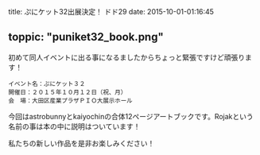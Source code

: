 
title: ぷにケット32出展決定！ ドド29
date: 2015-10-01-01:16:45

toppic: "puniket32_book.png"
---

初めて同人イベントに出る事になるましたからちょっと緊張ですけど頑張ります！

    イベント名：ぷにケット３２
    開催日：２０１５年１０月１２日（祝、月）
    会　場：大田区産業プラザＰＩＯ大展示ホール

今回はastrobunnyとkaiyochinの合体12ページアートブックです。Rojakという名前の事は本の中に説明はついています！

私たちの新しい作品を是非お楽しみください！
